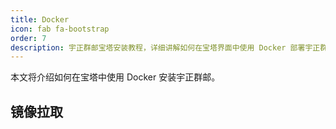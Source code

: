 ```yaml
---
title: Docker
icon: fab fa-bootstrap
order: 7
description: 宇正群邮宝塔安装教程，详细讲解如何在宝塔界面中使用 Docker 部署宇正群邮邮件群发软件。支持开源邮件群发、邮件营销软件，适用于企业和个人，助力高效邮件群发，体验最好用的邮件群发解决方案。
---
```


本文将介绍如何在宝塔中使用 Docker 安装宇正群邮。

## 镜像拉取

